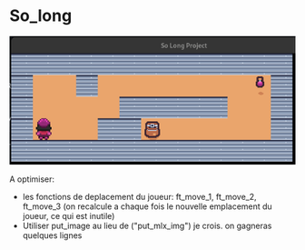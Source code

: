 # So_long

![so_long_image](so_long.png)

A optimiser:
- les fonctions de deplacement du joueur: ft_move_1, ft_move_2, ft_move_3
    (on recalcule a chaque fois le nouvelle emplacement du joueur, ce qui est inutile)
- Utiliser put_image au lieu de ("put_mlx_img") je crois. on gagneras quelques lignes
